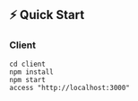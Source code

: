 ## ⚡ Quick Start

### Client

```
cd client
npm install
npm start
access "http://localhost:3000"
```
